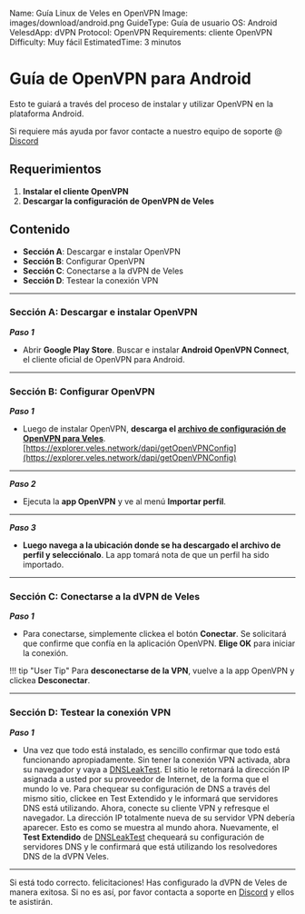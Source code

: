 Name:               Guía Linux de Veles en OpenVPN
Image:              images/download/android.png
GuideType:          Guía de usuario
OS:                 Android
VelesdApp:          dVPN
Protocol:           OpenVPN
Requirements:       cliente OpenVPN
Difficulty:         Muy fácil
EstimatedTime:      3 minutos


# Guía de OpenVPN para Android
Esto te guiará a través del proceso de instalar y utilizar OpenVPN en la plataforma Android.  

Si requiere más ayuda por favor contacte a nuestro equipo de soporte @ [Discord](https://discord.gg/P528fGg)

## Requerimientos
1) **Instalar el cliente OpenVPN**  
2) **Descargar la configuración de OpenVPN de Veles**  

## Contenido
* **Sección A**: Descargar e instalar OpenVPN
* **Sección B**: Configurar OpenVPN
* **Sección C**: Conectarse a la dVPN de Veles
* **Sección D**: Testear la conexión VPN 
***

### Sección A: Descargar e instalar OpenVPN

***Paso 1***

* Abrir **Google Play Store**. Buscar e instalar **Android OpenVPN Connect**, el cliente oficial de OpenVPN para Android.

***

### Sección B: Configurar OpenVPN

***Paso 1***  

* Luego de instalar OpenVPN, **descarga el [archivo de configuración de OpenVPN para Veles](https://explorer.veles.network/dapi/getOpenVPNConfig)**.  
[https://explorer.veles.network/dapi/getOpenVPNConfig](https://explorer.veles.network/dapi/getOpenVPNConfig)

***

***Paso 2***  

* Ejecuta la **app OpenVPN** y ve al menú **Importar perfil**.

***

***Paso 3***  

* **Luego navega a la ubicación donde se ha descargado el archivo de perfil y selecciónalo**. La app tomará nota de que un perfil ha sido importado.

***

### Sección C: Conectarse a la dVPN de Veles

***Paso 1***  

* Para conectarse, simplemente clickea el botón **Conectar**. Se solicitará que confirme que confía en la aplicación OpenVPN. **Elige OK** para iniciar la conexión.  

!!! tip "User Tip"
 	Para **desconectarse de la VPN**, vuelve a la app OpenVPN y clickea **Desconectar**.  

***

### Sección D: Testear la conexión VPN 

***Paso 1***  

* Una vez que todo está instalado, es sencillo confirmar que todo está funcionando apropiadamente. Sin tener la conexión VPN activada, abra su navegador y vaya a [DNSLeakTest](https://www.dnsleaktest.com/).
El sitio le retornará la dirección IP asignada a usted por su proveedor de Internet, de la forma que el mundo lo ve. Para chequear su configuración de DNS a través del mismo sitio, clickee en Test Extendido y le informará que servidores DNS está utilizando.
Ahora, conecte su cliente VPN y refresque el navegador. La dirección IP totalmente nueva de su servidor VPN debería aparecer. Esto es como se muestra al mundo ahora. Nuevamente, el **Test Extendido** de  [DNSLeakTest](https://www.dnsleaktest.com/) chequeará su configuración de servidores DNS y le confirmará que está utilizando los resolvedores DNS de la dVPN Veles.

***

Si está todo correcto. felicitaciones! Has configurado la dVPN de Veles de manera exitosa. Si no es así, por favor contacta a soporte en [Discord](https://discord.gg/P528fGg) y ellos te asistirán.  

